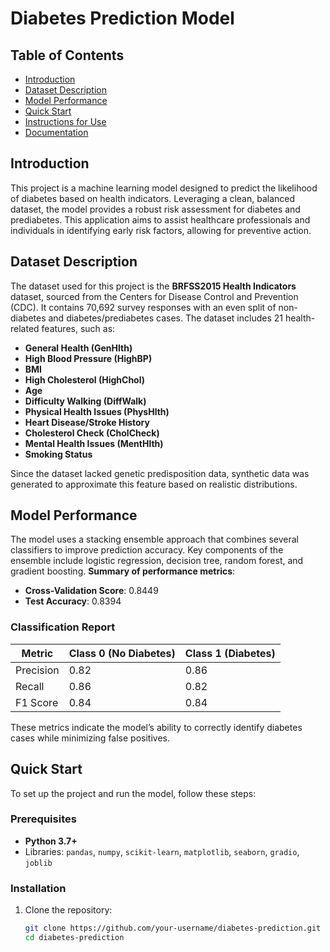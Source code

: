 # Diabetes Prediction Model

## Table of Contents
- [Introduction](#introduction)
- [Dataset Description](#dataset-description)
- [Model Performance](#model-performance)
- [Quick Start](#quick-start)
- [Instructions for Use](#instructions-for-use)
- [Documentation](#documentation)

## Introduction
This project is a machine learning model designed to predict the likelihood of diabetes based on health indicators. Leveraging a clean, balanced dataset, the model provides a robust risk assessment for diabetes and prediabetes. This application aims to assist healthcare professionals and individuals in identifying early risk factors, allowing for preventive action.

## Dataset Description
The dataset used for this project is the **BRFSS2015 Health Indicators** dataset, sourced from the Centers for Disease Control and Prevention (CDC). It contains 70,692 survey responses with an even split of non-diabetes and diabetes/prediabetes cases. The dataset includes 21 health-related features, such as:

- **General Health (GenHlth)**
- **High Blood Pressure (HighBP)**
- **BMI**
- **High Cholesterol (HighChol)**
- **Age**
- **Difficulty Walking (DiffWalk)**
- **Physical Health Issues (PhysHlth)**
- **Heart Disease/Stroke History**
- **Cholesterol Check (CholCheck)**
- **Mental Health Issues (MentHlth)**
- **Smoking Status**

Since the dataset lacked genetic predisposition data, synthetic data was generated to approximate this feature based on realistic distributions.

## Model Performance
The model uses a stacking ensemble approach that combines several classifiers to improve prediction accuracy. Key components of the ensemble include logistic regression, decision tree, random forest, and gradient boosting. **Summary of performance metrics**:

- **Cross-Validation Score**: 0.8449
- **Test Accuracy**: 0.8394

### Classification Report

| Metric       | Class 0 (No Diabetes) | Class 1 (Diabetes) |
|--------------|------------------------|---------------------|
| Precision    | 0.82                  | 0.86               |
| Recall       | 0.86                  | 0.82               |
| F1 Score     | 0.84                  | 0.84               |

These metrics indicate the model’s ability to correctly identify diabetes cases while minimizing false positives.

## Quick Start
To set up the project and run the model, follow these steps:

### Prerequisites
- **Python 3.7+**
- Libraries: `pandas`, `numpy`, `scikit-learn`, `matplotlib`, `seaborn`, `gradio`, `joblib`

### Installation
1. Clone the repository:
   ```bash
   git clone https://github.com/your-username/diabetes-prediction.git
   cd diabetes-prediction
